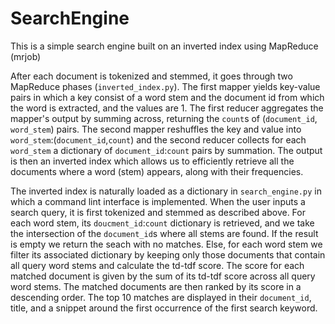# SearchEngine
This is a simple search engine built on an inverted index using MapReduce (mrjob)

After each document is tokenized and stemmed, it goes through two MapReduce phases (`inverted_index.py`). The first mapper yields key-value pairs in which a key consist of a word stem and the document id from which the word is extracted, and the values are 1. The first reducer aggregates the mapper's output by summing across, returning the `count`s of (`document_id`, `word_stem`) pairs. The second mapper reshuffles the key and value into `word_stem`:(`document_id`,`count`) and the second reducer collects for each `word_stem` a dictionary of `document_id`:`count` pairs by summation. The output is then an inverted index which allows us to efficiently retrieve all the documents where a word (stem) appears, along with their frequencies. 

The inverted index is naturally loaded as a dictionary in `search_engine.py` in which a command lint interface is implemented. When the user inputs a search query, it is first tokenized and stemmed as described above. For each word stem, its `doucment_id`:`count` dictionary is retrieved, and we take the intersection of the `document_id`s where all stems are found. If the result is empty we return the seach with no matches. Else, for each word stem we filter its associated dictionary by keeping only those documents that contain all query word stems and calculate the td-tdf score. The score for each matched document is given by the sum of its td-tdf score across all query word stems. The matched documents are then ranked by its score in a descending order. The top 10 matches are displayed in their `document_id`, title, and a snippet around the first occurrence of the first search keyword.

